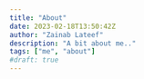 ```yaml
---
title: "About"
date: 2023-02-18T13:50:42Z
author: "Zainab Lateef"
description: "A bit about me.."
tags: ["me", "about"]
#draft: true
---
```



